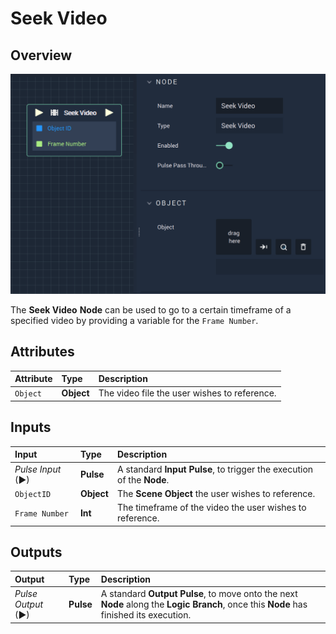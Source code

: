# Seek Video

## Overview

![The Seek Video Node.](../../../.gitbook/assets/seekvideo.png)

The **Seek Video** **Node** can be used to go to a certain timeframe of a specified video by providing a variable for the `Frame Number`.

## Attributes

| Attribute | Type | Description |
| :--- | :--- | :--- |
| `Object` | **Object** | The video file the user wishes to reference. |

## Inputs

| Input | Type | Description |
| :--- | :--- | :--- |
| _Pulse Input_ \(►\) | **Pulse** | A standard **Input Pulse**, to trigger the execution of the **Node**. |
| `ObjectID` | **Object** | The **Scene Object** the user wishes to reference. |
| `Frame Number` | **Int** | The timeframe of the video the user wishes to reference. |

## Outputs

| Output | Type | Description |
| :--- | :--- | :--- |
| _Pulse Output_ \(►\) | **Pulse** | A standard **Output Pulse**, to move onto the next **Node** along the **Logic Branch**, once this **Node** has finished its execution. |

